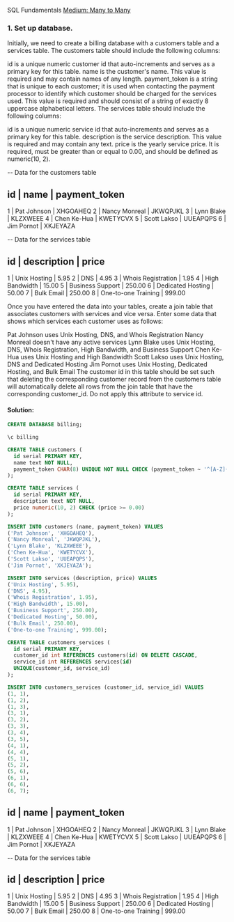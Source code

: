 SQL Fundamentals [Medium: Many to Many](https://launchschool.com/exercise_sets/361a0751)

### 1. Set up database.

Initially, we need to create a billing database with a customers table and a services table. The customers table should include the following columns:

id is a unique numeric customer id that auto-increments and serves as a primary key for this table.
name is the customer's name. This value is required and may contain names of any length.
payment_token is a string that is unique to each customer; it is used when contacting the payment processor to identify which customer should be charged for the services used. This value is required and should consist of a string of exactly 8 uppercase alphabetical letters.
The services table should include the following columns:

id is a unique numeric service id that auto-increments and serves as a primary key for this table.
description is the service description. This value is required and may contain any text.
price is the yearly service price. It is required, must be greater than or equal to 0.00, and should be defined as numeric(10, 2).

-- Data for the customers table

id | name          | payment_token
--------------------------------
1  | Pat Johnson   | XHGOAHEQ
2  | Nancy Monreal | JKWQPJKL
3  | Lynn Blake    | KLZXWEEE
4  | Chen Ke-Hua   | KWETYCVX
5  | Scott Lakso   | UUEAPQPS
6  | Jim Pornot    | XKJEYAZA

-- Data for the services table

id | description         | price
---------------------------------
1  | Unix Hosting        | 5.95
2  | DNS                 | 4.95
3  | Whois Registration  | 1.95
4  | High Bandwidth      | 15.00
5  | Business Support    | 250.00
6  | Dedicated Hosting   | 50.00
7  | Bulk Email          | 250.00
8  | One-to-one Training | 999.00

Once you have entered the data into your tables, create a join table that associates customers with services and vice versa. Enter some data that shows which services each customer uses as follows:

Pat Johnson uses Unix Hosting, DNS, and Whois Registration
Nancy Monreal doesn't have any active services
Lynn Blake uses Unix Hosting, DNS, Whois Registration, High Bandwidth, and Business Support
Chen Ke-Hua uses Unix Hosting and High Bandwidth
Scott Lakso uses Unix Hosting, DNS and Dedicated Hosting
Jim Pornot uses Unix Hosting, Dedicated Hosting, and Bulk Email
The customer id in this table should be set such that deleting the corresponding customer record from the customers table will automatically delete all rows from the join table that have the corresponding customer_id. Do not apply this attribute to service id.

#### Solution:

```sql
CREATE DATABASE billing;

\c billing

CREATE TABLE customers (
  id serial PRIMARY KEY,
  name text NOT NULL,
  payment_token CHAR(8) UNIQUE NOT NULL CHECK (payment_token ~ '^[A-Z]{8}$') 
);

CREATE TABLE services (
  id serial PRIMARY KEY,
  description text NOT NULL,
  price numeric(10, 2) CHECK (price >= 0.00)
);

INSERT INTO customers (name, payment_token) VALUES
('Pat Johnson', 'XHGOAHEQ'),
('Nancy Monreal', 'JKWQPJKL'),
('Lynn Blake', 'KLZXWEEE'),
('Chen Ke-Hua', 'KWETYCVX'),
('Scott Lakso', 'UUEAPQPS'),
('Jim Pornot', 'XKJEYAZA');

INSERT INTO services (description, price) VALUES
('Unix Hosting', 5.95),
('DNS', 4.95),
('Whois Registration', 1.95),
('High Bandwidth', 15.00),
('Business Support', 250.00),
('Dedicated Hosting', 50.00),
('Bulk Email', 250.00),
('One-to-one Training', 999.00);

CREATE TABLE customers_services (
  id serial PRIMARY KEY,
  customer_id int REFERENCES customers(id) ON DELETE CASCADE,
  service_id int REFERENCES services(id)
  UNIQUE(customer_id, service_id)
);

INSERT INTO customers_services (customer_id, service_id) VALUES
(1, 1),
(1, 2),
(1, 3),
(3, 1),
(3, 2),
(3, 3),
(3, 4),
(3, 5),
(4, 1),
(4, 4),
(5, 1),
(5, 2),
(5, 6),
(6, 1),
(6, 6),
(6, 7);
```




id | name          | payment_token
--------------------------------
1  | Pat Johnson   | XHGOAHEQ
2  | Nancy Monreal | JKWQPJKL
3  | Lynn Blake    | KLZXWEEE
4  | Chen Ke-Hua   | KWETYCVX
5  | Scott Lakso   | UUEAPQPS
6  | Jim Pornot    | XKJEYAZA

-- Data for the services table

id | description         | price
---------------------------------
1  | Unix Hosting        | 5.95
2  | DNS                 | 4.95
3  | Whois Registration  | 1.95
4  | High Bandwidth      | 15.00
5  | Business Support    | 250.00
6  | Dedicated Hosting   | 50.00
7  | Bulk Email          | 250.00
8  | One-to-one Training | 999.00
```